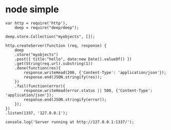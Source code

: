 node simple
==========================

	var http = require('http'),
		deep = require("deep/deep");
	
	deep.store.Collection("myobjects", []);

	http.createServer(function (req, response) {
		deep
		.store("myobjects")
		.post({ title:"hello", date:new Date().valueOf() })
		.get(String(req.url).substring(1))
		.done(function(res){
			response.writeHead(200, {'Content-Type': 'application/json'});
			response.end(JSON.stringify(res));
		})
		.fail(function(error){
			response.writeHead(error.status || 500, {'Content-Type': 'application/json'});
			response.end(JSON.stringify(error));
		});
	})
	.listen(1337, '127.0.0.1');

	console.log('Server running at http://127.0.0.1:1337/');


